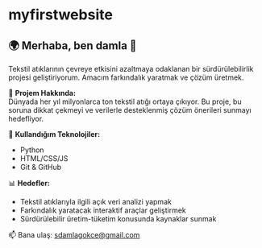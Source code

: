 # myfirstwebsite
## 🌍 Merhaba, ben damla 👋

Tekstil atıklarının çevreye etkisini azaltmaya odaklanan bir sürdürülebilirlik projesi geliştiriyorum. Amacım farkındalık yaratmak ve çözüm üretmek.

👕 **Projem Hakkında:**  
Dünyada her yıl milyonlarca ton tekstil atığı ortaya çıkıyor. Bu proje, bu soruna dikkat çekmeyi ve verilerle desteklenmiş çözüm önerileri sunmayı hedefliyor.

🔧 **Kullandığım Teknolojiler:**  
- Python
- HTML/CSS/JS
- Git & GitHub

📊 **Hedefler:**  
- Tekstil atıklarıyla ilgili açık veri analizi yapmak  
- Farkındalık yaratacak interaktif araçlar geliştirmek  
- Sürdürülebilir üretim-tüketim konusunda kaynaklar sunmak

📫 Bana ulaş: sdamlagokce@gmail.com
